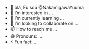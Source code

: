 - 👋 olá, Eu sou @NakamigawaYuuma
- 👀 I’m interested in ...
- 🌱 I’m currently learning ...
- 💞️ I’m looking to collaborate on ...
- 📫 How to reach me ...
- 😄 Pronouns: ...
- ⚡ Fun fact: ...

<!---
NakamigawaYuuma/NakamigawaYuuma is a ✨ special ✨ repository because its `README.md` (this file) appears on your GitHub profile.
You can click the Preview link to take a look at your changes.
--->
